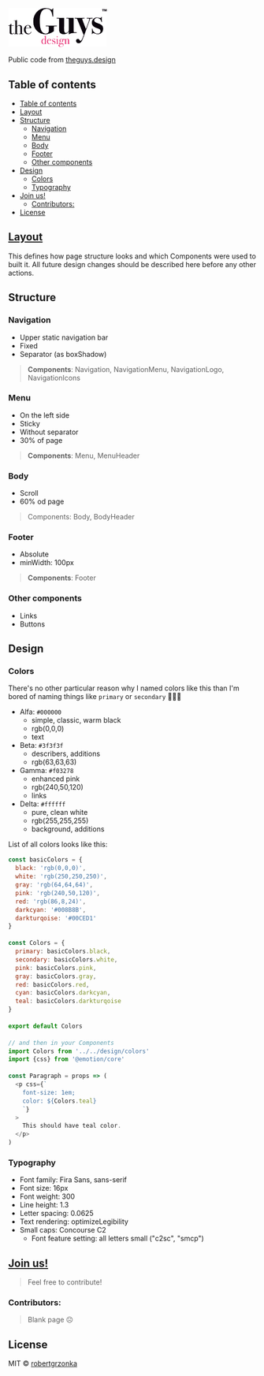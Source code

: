 <img src="./static/theguysdesign.svg" width="200px">

Public code from [theguys.design](https://theguys.design)


## Table of contents
- [Table of contents](#table-of-contents)
- [Layout](#layout)
- [Structure](#structure)
  - [Navigation](#navigation)
  - [Menu](#menu)
  - [Body](#body)
  - [Footer](#footer)
  - [Other components](#other-components)
- [Design](#design)
  - [Colors](#colors)
  - [Typography](#typography)
- [Join us!](#join-us)
  - [Contributors:](#contributors)
- [License](#license)
## [Layout](#layout)
This defines how page structure looks and which Components were used to built it. All future design changes should be described here before any other actions.

## Structure
### Navigation
  * Upper static navigation bar
  * Fixed
  * Separator (as boxShadow)
> **Components**: Navigation, NavigationMenu, NavigationLogo, NavigationIcons
### Menu
  * On the left side
  * Sticky
  * Without separator
  * 30% of page
> **Components**: Menu, MenuHeader
### Body
  * Scroll
  * 60% od page
> Components: Body, BodyHeader 
### Footer
  * Absolute
  * minWidth: 100px
> **Components**: Footer

### Other components
* Links
* Buttons

## Design
### Colors
There's no other particular reason why I named colors like this than I'm bored of naming things like `primary` or `secondary` 🤷🏼‍♂️
* Alfa: `#000000`
  * simple, classic, warm black 
  * rgb(0,0,0)
  * text
* Beta: `#3f3f3f`
  * describers, additions
  * rgb(63,63,63)
* Gamma: `#f03278`
  * enhanced pink 
  * rgb(240,50,120)
  * links
* Delta: `#ffffff`
  * pure, clean white
  * rgb(255,255,255)
  * background, additions

List of all colors looks like this:
```javascript
const basicColors = {
  black: 'rgb(0,0,0)',
  white: 'rgb(250,250,250)',
  gray: 'rgb(64,64,64)',
  pink: 'rgb(240,50,120)',
  red: 'rgb(86,8,24)',
  darkcyan: '#008B8B',
  darkturqoise: '#00CED1'
}

const Colors = {
  primary: basicColors.black,
  secondary: basicColors.white,
  pink: basicColors.pink,
  gray: basicColors.gray,
  red: basicColors.red,
  cyan: basicColors.darkcyan,
  teal: basicColors.darkturqoise
}

export default Colors

// and then in your Components
import Colors from '../../design/colors'
import {css} from '@emotion/core'

const Paragraph = props => (
  <p css={`
    font-size: 1em;
    color: ${Colors.teal}
    `}
  >
    This should have teal color.
  </p>
)
```
### Typography
* Font family: Fira Sans, sans-serif
* Font size: 16px
* Font weight: 300
* Line height: 1.3
* Letter spacing: 0.0625
* Text rendering: optimizeLegibility
* Small caps: Concourse C2
  * Font feature setting: all letters small ("c2sc", "smcp")


## [Join us!](#contributing)
> Feel free to contribute!

### Contributors:
> Blank page ☹️

## License
MIT © [robertgrzonka](mailto:robert@theguys.sh)
